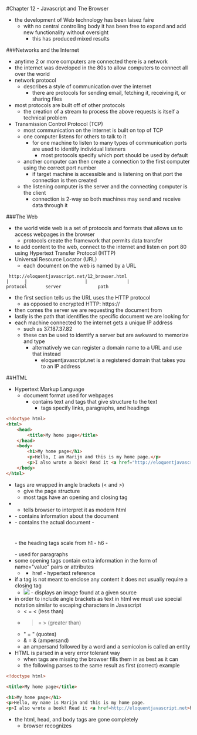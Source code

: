#Chapter 12 - Javascript and The Browser
- the development of Web technology has been laisez faire
    - with no central controlling body it has been free to expand and add new functionality without oversight
        - this has produced mixed results

###Networks and the Internet
- anytime 2 or more computers are connected there is a network
- the internet was developed in the 80s to allow computers to connect all over the world
- network protocol
    - describes a style of communication over the internet
        - there are protocols for sending email, fetching it, receiving it, or sharing files
- most protocols are built off of other protocols
    - the creation of a stream to process the above requests is itself a technical problem
- Transmission Control Protocol (TCP)
    - most communication on the internet is built on top of TCP
    - one computer listens for others to talk to it
        - for one machine to listen to many types of communication ports are used to identify individual listeners
            - most protocols specify which port should be used by default
    - another computer can then create a connection to the first computer using the correct port number
        - if target machine is accessible and is listening on that port the connection is then created
    - the listening computer is the server and the connecting computer is the client
        - connection is 2-way so both machines may send and receive data through it

###The Web
- the world wide web is a set of protocols and formats that allows us to access webpages in the browser
    - protocols create the framework that permits data transfer
- to add content to the web, connect to the internet and listen on port 80 using Hypertext Transfer Protocol (HTTP)
- Universal Resource Locator (URL)
    - each document on the web is named by a URL
```
 http://eloquentjavascript.net/12_browser.html
|      |                      |               |
protocol       server              path
```
- the first section tells us the URL uses the HTTP protocol
    - as opposed to encrypted HTTP: https://
- then comes the server we are requesting the document from
- lastly is the path that identifies the specific document we are looking for
- each machine connected to the internet gets a unique IP address
    - such as 37.187.37.82
    - these can be used to identify a server but are awkward to memorize and type
        - alternatively we can register a domain name to a URL and use that instead
            - eloquentjavascript.net is a registered domain that takes you to an IP address

##HTML
- Hypertext Markup Language
    - document format used for webpages
        - contains text and tags that give structure to the text
            - tags specify links, paragraphs, and headings
```html
<!doctype html>
<html>
    <head>
        <title>My home page</title>
    </head>
    <body>
        <h1>My home page</h1>
        <p>Hello, I am Marijn and this is my home page.</p>
        <p>I also wrote a book! Read it <a href="http://eloquentjavascript.net">here</a>.</p>
    </body>
</html>
```
- tags are wrapped in angle brackets (< and >)
    - give the page structure
    - most tags have an opening and closing tag
- <!doctype html>
    - tells browser to interpret it as modern html
- <head></head>
    - contains information about the document
- <body></body>
    - contains the actual document
    - <h1></h1>
        - the heading tags scale from h1 - h6
    - <p></p>
        - used for paragraphs
- some opening tags contain extra information in the form of name="value" pairs or attributes
    - <a href="http//..."></a>
        - href - hypertext reference
- if a tag is not meant to enclose any content it does not usually require a closing tag
    - <img src="http//...jpg">
        - displays an image found at a given source
- in order to include angle brackets as text in html we must use special notation similar to escaping characters in Javascript
    - < = &lt; (less than)
    - > = &gt; (greater than)
    - " = &quot; (quotes)
    - & = &amp; (ampersand)
    - an ampersand followed by a word and a semicolon is called an entity
- HTML is parsed in a very error tolerant way
    - when tags are missing the browser fills them in as best as it can
    - the following parses to the same result as first (correct) example
```html
<!doctype html>

<title>My home page</title>

<h1>My home page</h1>
<p>Hello, my name is Marijn and this is my home page.
<p>I also wrote a book! Read it <a href=http://eloquentjavascript.net>here</a>
```
- the html, head, and body tags are gone completely
    - browser recognizes <title> as a head element and <h1> as a body element
    - paragraphs aren't closed and quotes around URL are gone
    - while the browser can cover for these errors it is best to do it right (duh-doi)

###HTML and JavaScript
- most important tag to us is <script> tag
    - allows us to include javascript in the document
```html
<h1>Testing alert</h1>
<script>alert("hello!");</script>
```
- this script will run as soon as the tag is encountered
- writing large sections of code in an html document is impractical
    - <script> can be given a src attribute to fetch a script file from a URL
```html
<h1>Testing alert</h1>
<script src="code/hello.js"></script>
```
- when an HTML page references URLs as part of itself it will retrieve them immediately and use them on the page
- <script> must always be enclosed by a </script> even if it references another file
- some attributes can also contain javascript code:
```html
<button onclick="alert('Boom');">DO NOT PRESS</button>
```
- note the staggering of single and double quotes
    - could have used &quot;

###In the Sandbox
- the environment of the web is very open and free
    - browsers allow us to access pages without worrying about the people behind them
- some useful functionality is restricted due to it being manipulatable and a security risk

###Compatibility and the Browser Wars
- Mosaic > Netscape > Internet Explorer
    - during the rise of each browser new web functionality was created by the vendor thus creating compatibility issues with other older browsers
    - this state of warring vendors created a negative environment for developers of the time, affecting end user experience
- Mozilla Firefox
    - not-for-profit offshoot of Netscape came and took a large chunk of IE's market share
- Google Chrome, Apple Safari, and now Opera came along after
    - there was a generally more responsible and serious attitude towards standards and better engineering practices resulting in better compatibility and less bugs
- some people, businesses are stuck using older browsers and must be considered

END OF CHAPTER
